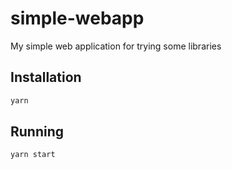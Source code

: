 # simple-webapp

My simple web application for trying some libraries

## Installation

```bash
yarn
```

## Running

```bash
yarn start
```

